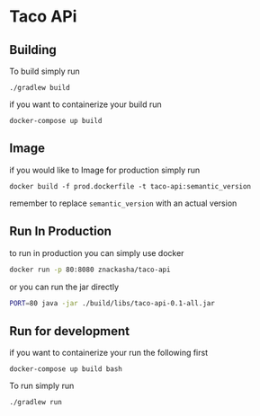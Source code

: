 # Taco APi

## Building

To build simply run 
```
./gradlew build
```

if you want to containerize your build run 
```
docker-compose up build
```

## Image

if you would like to Image for production simply run 
```
docker build -f prod.dockerfile -t taco-api:semantic_version
```

remember to replace `semantic_version` with an actual version

## Run In Production

to run in production you can simply use docker 

```bash
docker run -p 80:8080 znackasha/taco-api
```

or you can run the jar directly 

```bash
PORT=80 java -jar ./build/libs/taco-api-0.1-all.jar
```

## Run for development

if you want to containerize your run the following first 
```
docker-compose up build bash
```

To run simply run 
```
./gradlew run
```
